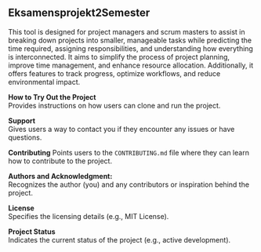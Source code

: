 ## Eksamensprojekt2Semester

This tool is designed for project managers and scrum masters to assist in breaking down projects into smaller, manageable tasks while predicting the time required, assigning responsibilities, and understanding how everything is interconnected. It aims to simplify the process of project planning, improve time management, and enhance resource allocation. Additionally, it offers features to track progress, optimize workflows, and reduce environmental impact.
   
**How to Try Out the Project**  
Provides instructions on how users can clone and run the project.

**Support**  
Gives users a way to contact you if they encounter any issues or have questions.

**Contributing** 
Points users to the `CONTRIBUTING.md` file where they can learn how to contribute to the project.

**Authors and Acknowledgment:**  
Recognizes the author (you) and any contributors or inspiration behind the project.

**License**  
Specifies the licensing details (e.g., MIT License).

**Project Status**  
Indicates the current status of the project (e.g., active development).


